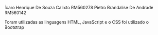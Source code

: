 Ícaro Henrique De Souza Calixto RM560278 
Pietro Brandalise De Andrade RM560142

Foram utilizadas as linguagens HTML, JavaScript e o CSS foi utilizado o Bootstrap
